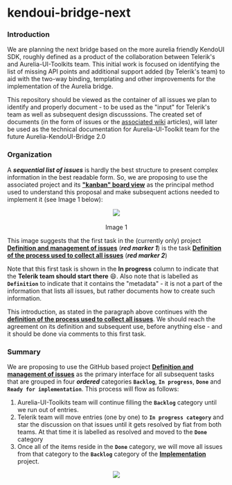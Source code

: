 # kendoui-bridge-next

### Introduction

We are planning the next bridge based on the more aurelia friendly KendoUI SDK, roughly defined as a product of the collaboration between Telerik's and Aurelia-UI-Toolkits team. This initial work is focused on identifying the list of missing API points and additional support added (by Telerik's team) to aid with the two-way binding, templating and other improvements for the implementation of the Aurelia bridge.

This repository should be viewed as the container of all issues we plan to identify and properly document - to be used as the "input" for Telerik's team as well as subsequent design discusssions. The created set of documents (in the form of issues or the [associated wiki](https://github.com/aurelia-ui-toolkits/kendoui-bridge-next/wiki) articles), will later be used as the technical documentation for Aurelia-UI-Toolkit team for the future Aurelia-KendoUI-Bridge 2.0 

### Organization

A ___sequential list of issues___ is hardly the best structure to present complex information in the best readable form. So, we are proposing to use the associated project and its **["kanban" board view](https://github.com/aurelia-ui-toolkits/kendoui-bridge-next/projects/2)** as the principal method used to understand this proposal and make subsequent actions needed to implement it (see Image 1 below):

<p align=center>
  <img src="https://user-images.githubusercontent.com/2712405/29029122-8f509126-7b54-11e7-96b4-31db0d93720d.png"></img>
 <br><br>
 Image 1
</p>

This image suggests that the first task in the (currently only) project **[Definition and management of issues](https://github.com/aurelia-ui-toolkits/kendoui-bridge-next/projects/2)** (***red marker 1***) is the task **[Definition of the process used to collect all issues](https://github.com/aurelia-ui-toolkits/kendoui-bridge-next/issues/1)** (***red marker 2***)

Note that this first task is shown in the **In progress** column to indicate that the **Telerik team should start there** :smile:. Also note that is labelled as **`Definition`** to indicate that it contains the "metadata" - it is not a part of the information that lists all issues, but rather documents how to create such information.

This introduction, as stated in the paragraph above continues with the **[definition of the process used to collect all issues](https://github.com/aurelia-ui-toolkits/kendoui-bridge-next/issues/1)**. We should reach the agreement on its definition and subsequent use, before anything else - and it should be done via comments to this first task.

### Summary

We are proposing to use the GitHub based project **[Definition and management of issues](https://github.com/aurelia-ui-toolkits/kendoui-bridge-next/projects/2)** as the primary interface for all subsequent tasks that are grouped in four ***ordered*** categories **`Backlog`**, **`In progress`**, **`Done`** and **`Ready for implementation`**. This process will flow as follows:

1. Aurelia-UI-Toolkits team will continue filling the **`Backlog`** category until we run out of entries.
2. Telerik team will move entries (one by one) to **`In progress category`** and star the discussion on that issues until it gets resolved by fiat from both teams. At that time it is labelled as resolved and moved to the **`Done`** category
3. Once all of the items reside in the **`Done`** category, we will move all issues from that category to the **`Backlog`** category of the **[Implementation](https://github.com/aurelia-ui-toolkits/kendoui-bridge-next/projects/3)** project.


<p align=center>
  <img src="https://user-images.githubusercontent.com/2712405/29054014-6c90661c-7bc1-11e7-8640-4cd029721dae.png"></img>
 <br><br>
</p>




